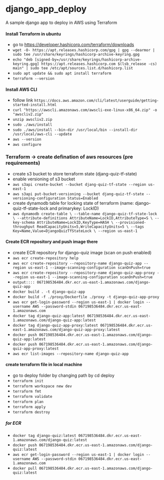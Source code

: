 # django_app_deploy
A sample django app to deploy in AWS using Terraform


#### Install Terraform in ubuntu
- go to https://developer.hashicorp.com/terraform/downloads
- `wget -O- https://apt.releases.hashicorp.com/gpg | gpg --dearmor | sudo tee /usr/share/keyrings/hashicorp-archive-keyring.gpg`
- `echo "deb [signed-by=/usr/share/keyrings/hashicorp-archive-keyring.gpg] https://apt.releases.hashicorp.com $(lsb_release -cs) main" | sudo tee /etc/apt/sources.list.d/hashicorp.list`
- `sudo apt update && sudo apt install terraform`
- `terraform --version`

#### Install AWS CLI
- follow link `https://docs.aws.amazon.com/cli/latest/userguide/getting-started-install.html`
- `curl "https://awscli.amazonaws.com/awscli-exe-linux-x86_64.zip" -o "awscliv2.zip"`
- `unzip awscliv2.zip`
- `sudo ./aws/install`
- `sudo ./aws/install --bin-dir /usr/local/bin --install-dir /usr/local/aws-cli --update`
- `aws --version`
- `aws configure`

### Terraform -> create defination of aws resources (pre requirements)
- create s3 bucket to store terraform state (djang-quiz-tf-state)
- enable versioning of s3 bucket
- `aws s3api create-bucket --bucket djang-quiz-tf-state --region us-east-1`
- `aws s3api put-bucket-versioning --bucket djang-quiz-tf-state --versioning-configuration Status=Enabled`
- create dynamodb table for locking state of terraform (name: django-quiz-tf-state-lock and primarykey: LockID)
- `aws dynamodb create-table \
    --table-name django-quiz-tf-state-lock \
    --attribute-definitions AttributeName=LockID,AttributeType=S \
    --key-schema AttributeName=LockID,KeyType=HASH \
    --provisioned-throughput ReadCapacityUnits=5,WriteCapacityUnits=5 \
    --tags Key=Name,Value=DjangoQuizTfStateLock \
    --region us-east-1
`

#### Create ECR repository and push image there
- create ECR repository for django-quiz image (scan on push enabled)
- `aws ecr create-repository help`
- `aws ecr create-repository --repository-name django-quiz-app --region us-east-1 --image-scanning-configuration scanOnPush=true`
- `aws ecr create-repository --repository-name django-quiz-app-proxy --region us-east-1 --image-scanning-configuration scanOnPush=true`
- `output:::: 067198536484.dkr.ecr.us-east-1.amazonaws.com/django-quiz-app`
- `docker build . -t django-quiz-app`
- `docker build -f ./proxy/Dockerfile ./proxy -t django-quiz-app-proxy`
- `aws ecr get-login-password --region us-east-1 | docker login --username AWS --password-stdin 067198536484.dkr.ecr.us-east-1.amazonaws.com`
- `docker tag django-quiz-app:latest 067198536484.dkr.ecr.us-east-1.amazonaws.com/django-quiz-app:latest`
- `docker tag django-quiz-app-proxy:latest 067198536484.dkr.ecr.us-east-1.amazonaws.com/django-quiz-app-proxy:latest`
- `docker push 067198536484.dkr.ecr.us-east-1.amazonaws.com/django-quiz-app:latest`
- `docker push 067198536484.dkr.ecr.us-east-1.amazonaws.com/django-quiz-app-proxy:latest`
- `aws ecr list-images --repository-name django-quiz-app`

#### create terraform file in local machine
- go to deploy folder by changing path by cd deploy
- `terraform init`
- `terraform workspace new dev`
- `terraform fmt`
- `terraform validate`
- `terraform plan`
- `terraform apply`
- `terraform destroy`

##### for ECR
- `docker tag django-quiz:latest 067198536484.dkr.ecr.us-east-1.amazonaws.com/django-quiz:latest`
- `docker push 067198536484.dkr.ecr.us-east-1.amazonaws.com/django-quiz:latest`
- `aws ecr get-login-password --region us-east-1 | docker login --username AWS --password-stdin 067198536484.dkr.ecr.us-east-1.amazonaws.com`
- `docker pull 067198536484.dkr.ecr.us-east-1.amazonaws.com/django-quiz:latest`